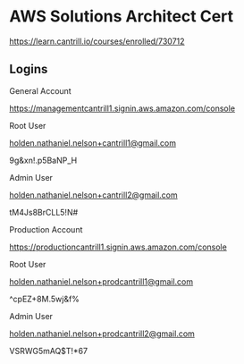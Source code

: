 # AWS Solutions Architect Cert

https://learn.cantrill.io/courses/enrolled/730712

## Logins

General Account

https://managementcantrill1.signin.aws.amazon.com/console

Root User

holden.nathaniel.nelson+cantrill1@gmail.com

9g&xn!.p5BaNP_H

Admin User

holden.nathaniel.nelson+cantrill2@gmail.com

tM4Js8BrCLL5!N#



Production Account

https://productioncantrill1.signin.aws.amazon.com/console

Root User

holden.nathaniel.nelson+prodcantrill1@gmail.com

^cpEZ+8M.5wj&f%

Admin User

holden.nathaniel.nelson+prodcantrill2@gmail.com

VSRWG5mAQ$T!*67



